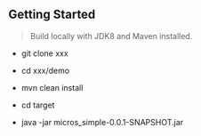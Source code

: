 ## Getting Started
> Build locally with JDK8 and Maven installed.

* git clone xxx

* cd xxx/demo

* mvn clean install

* cd target

* java -jar micros_simple-0.0.1-SNAPSHOT.jar